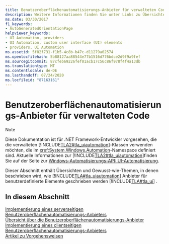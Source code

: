 ```yaml
---
title: Benutzeroberflächenautomatisierungs-Anbieter für verwalteten Code
description: Weitere Informationen finden Sie unter Links zu Übersichten und Themen zur Vorgehensweise, in denen beschrieben wird, wie Sie Microsoft UI Automation-Anbieter für benutzerdefinierte Benutzeroberflächen Elemente (UI) in .net schreiben.
ms.date: 03/30/2017
f1_keywords:
- AutoGeneratedOrientationPage
helpviewer_keywords:
- UI Automation, providers
- UI Automation, custom user interface (UI) elements
- providers, UI Automation
ms.assetid: 5f82f731-f1b5-4c8b-b47c-d11279a02574
ms.openlocfilehash: 5b88127aa88544e77b1516d776bdce2d9f9a9fef
ms.sourcegitcommit: 87cfeb69226fef01acb17c56c86f978f4f4a13db
ms.translationtype: MT
ms.contentlocale: de-DE
ms.lasthandoff: 07/24/2020
ms.locfileid: "87163161"
---
```

# <a name="ui-automation-providers-for-managed-code"></a>Benutzeroberflächenautomatisierungs-Anbieter für verwalteten Code
> [!NOTE]
> Diese Dokumentation ist für .NET Framework-Entwickler vorgesehen, die die verwalteten [!INCLUDE[TLA2#tla_uiautomation](../../../includes/tla2sharptla-uiautomation-md.md)]-Klassen verwenden möchten, die im <xref:System.Windows.Automation>-Namespace definiert sind. Aktuelle Informationen zur [!INCLUDE[TLA2#tla_uiautomation](../../../includes/tla2sharptla-uiautomation-md.md)]finden Sie auf der Seite zur [Windows-Automatisierungs-API: UI-Automatisierung](/windows/win32/winauto/entry-uiauto-win32).  
  
 Dieser Abschnitt enthält Übersichten und Gewusst-wie-Themen, in denen beschrieben wird, wie [!INCLUDE[TLA#tla_uiautomation](../../../includes/tlasharptla-uiautomation-md.md)] Anbieter für benutzerdefinierte Elemente geschrieben werden [!INCLUDE[TLA#tla_ui](../../../includes/tlasharptla-ui-md.md)] .  
  
## <a name="in-this-section"></a>In diesem Abschnitt  
 [Implementierung eines serverseitigen Benutzeroberflächenautomatisierungs-Anbieters](server-side-ui-automation-provider-implementation.md)  
 [Übersicht über die Benutzeroberflächenautomatisierungs-Anbieter](ui-automation-providers-overview.md)  
 [Implementierung eines clientseitigen Benutzeroberflächenautomatisierungs-Anbieters](client-side-ui-automation-provider-implementation.md)  
 [Artikel zu Vorgehensweisen](ui-automation-providers-for-managed-code-how-to-topics.md)
